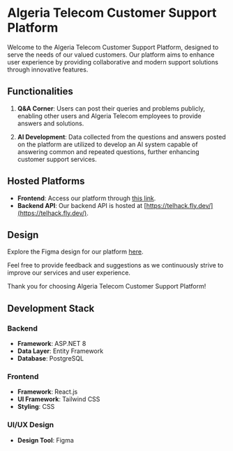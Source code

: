 # Algeria Telecom Customer Support Platform

Welcome to the Algeria Telecom Customer Support Platform, designed to serve the needs of our valued customers. Our platform aims to enhance user experience by providing collaborative and modern support solutions through innovative features.

## Functionalities

1. **Q&A Corner**: Users can post their queries and problems publicly, enabling other users and Algeria Telecom employees to provide answers and solutions.

2. **AI Development**: Data collected from the questions and answers posted on the platform are utilized to develop an AI system capable of answering common and repeated questions, further enhancing customer support services.

## Hosted Platforms

- **Frontend**: Access our platform through [this link](#).
- **Backend API**: Our backend API is hosted at [https://telhack.fly.dev/](https://telhack.fly.dev/).

## Design

Explore the Figma design for our platform [here](https://www.figma.com/file/klgoMUuMqbYUUI481XzTCH/Algerie-Telecom?type=design&node-id=0%3A1&mode=design&t=VF6XNcRzlWZqxoSp-1). 

Feel free to provide feedback and suggestions as we continuously strive to improve our services and user experience.

Thank you for choosing Algeria Telecom Customer Support Platform!

## Development Stack

### Backend
- **Framework**: ASP.NET 8
- **Data Layer**: Entity Framework
- **Database**: PostgreSQL

### Frontend
- **Framework**: React.js
- **UI Framework**: Tailwind CSS
- **Styling**: CSS

### UI/UX Design
- **Design Tool**: Figma
